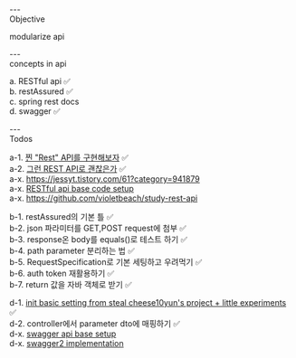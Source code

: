 ---\
Objective

modularize api


---\
concepts in api 


a. RESTful api :white_check_mark:\
b. restAssured :white_check_mark:\
c. spring rest docs\
d. swagger :white_check_mark:



---\
Todos


a-1. [찐 "Rest" API를 구현해보자](https://jessyt.tistory.com/m/61?category=941879) :white_check_mark:\
a-2. [그런 REST API로 괜찮은가](https://www.youtube.com/watch?v=RP_f5dMoHFc&ab_channel=naverd2) :white_check_mark:\
a-x. https://jessyt.tistory.com/61?category=941879 \
a-x. [RESTful api base code setup](https://github.com/Around-Hub-Studio/AroundHub_SpringBoot) \
a-x. https://github.com/violetbeach/study-rest-api

b-1. restAssured의 기본 틀 :white_check_mark:\
b-2. json 파라미터를 GET,POST request에 첨부 :white_check_mark:\
b-3. response온 body를 equals()로 테스트 하기 :white_check_mark:\
b-4. path parameter 분리하는 법 :white_check_mark:\
b-5. RequestSpecification로 기본 세팅하고 우려먹기 :white_check_mark:\
b-6. auth token 재활용하기 :white_check_mark:\
b-7. return 값을 자바 객체로 받기 :white_check_mark:


d-1. [init basic setting from steal cheese10yun's project + little experiments](https://github.dev/cheese10yun/spring-jpa-best-practices/tree/step-01) :white_check_mark:\
d-2. controller에서 parameter dto에 매핑하기 :white_check_mark:\
d-x. [swagger api base setup](https://swagger.io/docs/) \
d-x. [swagger2 implementation](https://www.youtube.com/watch?v=Q27PGBYmHNA&ab_channel=%EC%96%B4%EB%9D%BC%EC%9A%B4%EB%93%9C%ED%97%88%EB%B8%8C%EC%8A%A4%ED%8A%9C%EB%94%94%EC%98%A4-AroundHubStudio)


